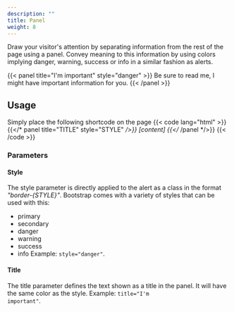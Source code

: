 ```yaml
---
description: ""
title: Panel
weight: 8
---
```


Draw your visitor's attention by separating information from the rest of the page using a panel. Convey meaning to this information by using colors implying danger, warning, success or info in a similar fashion as alerts.

{{< panel title="I'm important" style="danger" >}}
Be sure to read me, I might have important information for you.
{{< /panel >}}

## Usage
Simply place the following shortcode on the page
{{< code lang="html" >}}
{{</* panel title="TITLE" style="STYLE" */>}} [content] {{</* /panel */>}}
{{< /code >}}

### Parameters
#### Style
The style parameter is directly applied to the alert as a class in the format *"border-{STYLE}"*. Bootstrap comes with a variety of styles that can be used with this:
- primary
- secondary
- danger
- warning
- success
- info
Example: <code>style="danger"</code>.

#### Title
The title parameter defines the text shown as a title in the panel. It will have the same color as the style.
Example: <code>title="I'm important"</code>.
